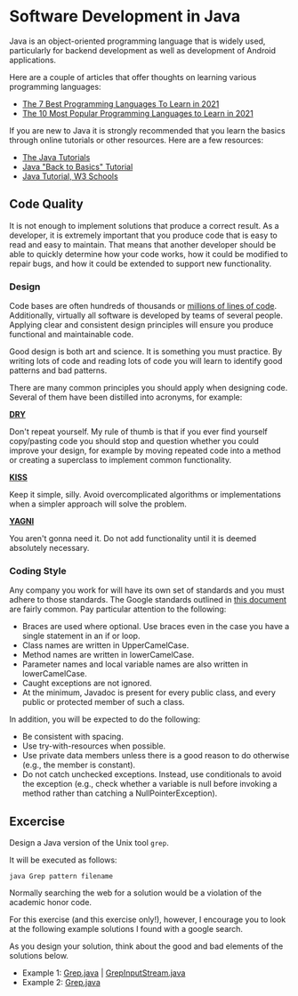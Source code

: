 Software Development in Java
============================

Java is an object-oriented programming language that is widely used, particularly for backend development as well as development of Android applications.

Here are a couple of articles that offer thoughts on learning various programming languages:

- [The 7 Best Programming Languages To Learn in 2021](https://www.indeed.com/career-advice/career-development/best-programming-languages-to-learn)
- [The 10 Most Popular Programming Languages to Learn in 2021](https://www.northeastern.edu/graduate/blog/most-popular-programming-languages/)

If you are new to Java it is strongly recommended that you learn the basics through online tutorials or other resources. Here are a few resources:

- [The Java Tutorials](https://docs.oracle.com/javase/tutorial/)
- [Java "Back to Basics" Tutorial](https://www.baeldung.com/java-tutorial)
- [Java Tutorial, W3 Schools](https://www.w3schools.com/java/)

## Code Quality

It is not enough to implement solutions that produce a correct result. As a developer, it is extremely important that you produce code that is easy to read and easy to maintain. That means that another developer should be able to quickly determine how your code works, how it could be modified to repair bugs, and how it could be extended to support new functionality. 

### Design

Code bases are often hundreds of thousands or [millions of lines of code](http://www.informationisbeautiful.net/visualizations/million-lines-of-code/). Additionally, virtually all software is developed by teams of several people. Applying clear and consistent design principles will ensure you produce functional and maintainable code.

Good design is both art and science. It is something you must practice. By writing lots of code and reading lots of code you will learn to identify good patterns and bad patterns. 

There are many common principles you should apply when designing code. Several of them have been distilled into acronyms, for example:

[**DRY**](https://en.wikipedia.org/wiki/Don%27t_repeat_yourself)

Don't repeat yourself. My rule of thumb is that if you ever find yourself copy/pasting code you should stop and question whether you could improve your design, for example by moving repeated code into a method or creating a superclass to implement common functionality.

[**KISS**](https://en.wikipedia.org/wiki/KISS_principle)

Keep it simple, silly. Avoid overcomplicated algorithms or implementations when a simpler approach will solve the problem.

[**YAGNI**](https://en.wikipedia.org/wiki/You_aren%27t_gonna_need_it)

You aren't gonna need it. Do not add functionality until it is deemed absolutely necessary.

### Coding Style

Any company you work for will have its own set of standards and you must adhere to those standards. The Google standards outlined in [this document](http://google.github.io/styleguide/javaguide.html) are fairly common. Pay particular attention to the following:

- Braces are used where optional. Use braces even in the case you have a single statement in an if or loop.
- Class names are written in UpperCamelCase.
- Method names are written in lowerCamelCase.
- Parameter names and local variable names are also written in lowerCamelCase.
- Caught exceptions are not ignored.
- At the minimum, Javadoc is present for every public class, and every public or protected member of such a class.

In addition, you will be expected to do the following:

- Be consistent with spacing. 
- Use try-with-resources when possible. 
- Use private data members unless there is a good reason to do otherwise (e.g., the member is constant).
- Do not catch unchecked exceptions. Instead, use conditionals to avoid the exception (e.g., check whether a variable is null before invoking a method rather than catching a NullPointerException).

## Excercise

Design a Java version of the Unix tool `grep`. 

It will be executed as follows:

```
java Grep pattern filename
```

Normally searching the web for a solution would be a violation of the academic honor code.

For this exercise (and this exercise only!), however, I encourage you to look at the following example solutions I found with a google search.

As you design your solution, think about the good and bad elements of the solutions below.

- Example 1: [Grep.java](http://examples.oreilly.com/9781565921832/section6/Grep.java) | [GrepInputStream.java](http://examples.oreilly.com/9781565921832/section6/GrepInputStream.java)
- Example 2: [Grep.java](https://docs.oracle.com/javase/8/docs/technotes/guides/io/example/Grep.java)




 



